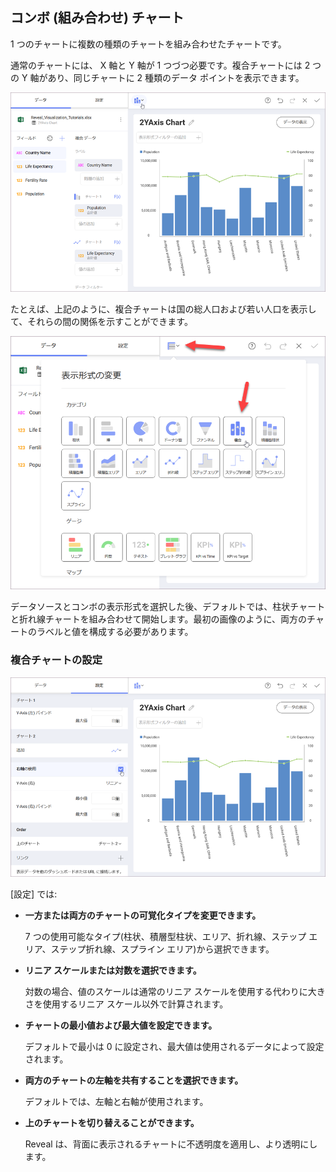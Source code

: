 ## コンボ (組み合わせ) チャート

1 つのチャートに複数の種類のチャートを組み合わせたチャートです。

通常のチャートには、 X 軸と Y 軸が 1 つづつ必要です。複合チャートには 2 つの Y 軸があり、同じチャートに 2 種類のデータ ポイントを表示できます。

![Combo chart sample within Reveal](images/combo-charts-sample.png)

たとえば、上記のように、複合チャートは国の総人口および若い人口を表示して、それらの間の関係を示すことができます。

![Selecting the Combo Chart visualization in Reveal](images/combo-charts-selection.png)

データソースとコンボの表示形式を選択した後、デフォルトでは、柱状チャートと折れ線チャートを組み合わせて開始します。最初の画像のように、両方のチャートのラベルと値を構成する必要があります。

### 複合チャートの設定

![Combo Charts configuration settings in Reveal](images/combo-charts-settings.png)

[設定] では:

  - **一方または両方のチャートの可覚化タイプを変更できます。**

    7 つの使用可能なタイプ(柱状、積層型柱状、エリア、折れ線、ステップ エリア、ステップ折れ線、スプライン エリア)から選択できます。

  - **リニア スケールまたは対数を選択できます。**

    対数の場合、値のスケールは通常のリニア スケールを使用する代わりに大きさを使用するリニア スケール以外で計算されます。

  - **チャートの最小値および最大値を設定できます。**

    デフォルトで最小は 0 に設定され、最大値は使用されるデータによって設定されます。

  - **両方のチャートの左軸を共有することを選択できます。**

    デフォルトでは、左軸と右軸が使用されます。

  - **上のチャートを切り替えることができます。**

    Reveal は、背面に表示されるチャートに不透明度を適用し、より透明にします。
